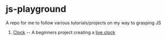 # js-playground
A repo for me to follow various tutorials/projects on my way to grasping JS

1. [Clock](https://amitlevinson.github.io/js-playground/Clock/) -- A beginners project creating a [live clock](https://mikkegoes.com/javascript-projects-for-beginners/)